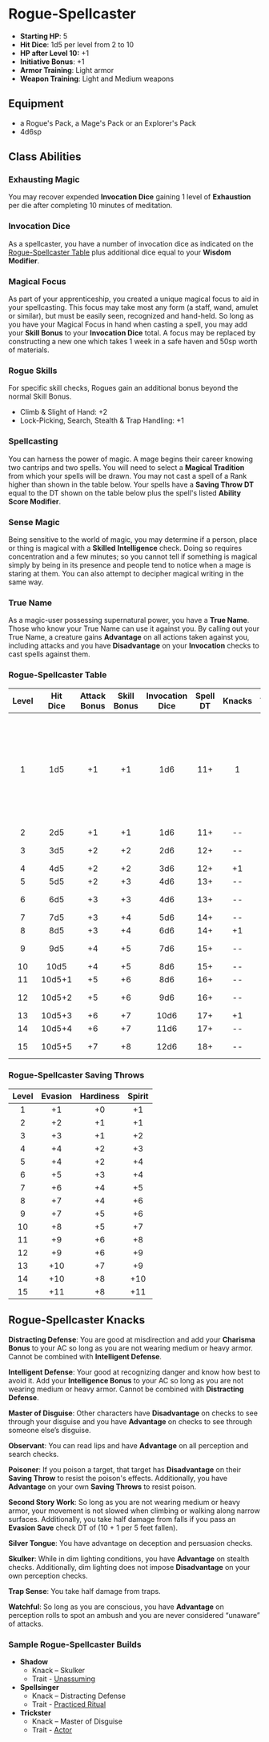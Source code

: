 # Rogue-Spellcaster

- **Starting HP**: 5
- **Hit Dice**: 1d5 per level from 2 to 10
- **HP after Level 10:** +1
- **Initiative Bonus**: +1
- **Armor Training**: Light armor
- **Weapon Training**: Light and Medium weapons

## Equipment
- a Rogue's Pack, a Mage's Pack or an Explorer's Pack
- 4d6sp

## Class Abilities

### Exhausting Magic
You may recover expended **Invocation Dice** gaining 1 level of **Exhaustion** per die after completing 10 minutes of meditation.

### Invocation Dice
As a spellcaster, you have a number of invocation dice as indicated on the [Rogue-Spellcaster Table](#Rogue-Spellcaster-Table) plus additional dice equal to your **Wisdom Modifier**.

### Magical Focus
As part of your apprenticeship, you created a unique magical focus to aid in your spellcasting.  This focus may take most any form (a staff, wand, amulet or similar), but must be easily seen, recognized and hand-held.  So long as you have your Magical Focus in hand when casting a spell, you may add your **Skill Bonus** to your **Invocation Dice** total.  A focus may be replaced by constructing a new one which takes 1 week in a safe haven and 50sp worth of materials.

### Rogue Skills
For specific skill checks, Rogues gain an additional bonus beyond the normal Skill Bonus.
- Climb & Slight of Hand: +2
- Lock-Picking, Search, Stealth & Trap Handling: +1

### Spellcasting
You can harness the power of magic.  A mage begins their career knowing two cantrips and two spells.  You will need to select a **Magical Tradition** from which your spells will be drawn.  You may not cast a spell of a Rank higher than shown in the table below.  Your spells have a **Saving Throw DT** equal to the DT shown on the table below plus the spell's listed **Ability Score Modifier**.

### Sense Magic
Being sensitive to the world of magic, you may determine if a person, place or thing is magical with a **Skilled** **Intelligence** check.  Doing so requires concentration and a few minutes; so you cannot tell if something is magical simply by being in its presence and people tend to notice when a mage is staring at them.  You can also attempt to decipher magical writing in the same way.

### True Name
As a magic-user possessing supernatural power, you have a **True Name**.  Those who know your True Name can use it against you.  By calling out your True Name, a creature gains **Advantage** on all actions taken against you, including attacks and you have **Disadvantage** on your **Invocation** checks to cast spells against them.

### Rogue-Spellcaster Table
| Level | Hit<br/>Dice | Attack<br/>Bonus | Skill<br/>Bonus | Invocation<br/>Dice | Spell<br/>DT | Knacks | Traits | Abilities |
|:-----:|:------------:|:----------------:|:---------------:|:-------------------:|:------------:|:------:|:------:|:---|
|   1   | 1d5          | +1               | +1              |  1d6                | 11+          |  1     |  1     | Exhausting Magic, Magical Focus, Rogue Skills, Sense Magic, Spellcasting (cantrips), True Name |
|   2   | 2d5          | +1               | +1              |  1d6                | 11+          | --     | --      |  |
|   3   | 3d5          | +2               | +2              |  2d6                | 12+          | --     | --      | Spellcasting (rank 1) |
|   4   | 4d5          | +2               | +2              |  3d6                | 12+          | +1     | --      |  |
|   5   | 5d5          | +2               | +3              |  4d6                | 13+          | --     | +1      |  |
|   6   | 6d5          | +3               | +3              |  4d6                | 13+          | --     | --      | Spellcasting (rank 2) |
|   7   | 7d5          | +3               | +4              |  5d6                | 14+          | --     | --      |  |
|   8   | 8d5          | +3               | +4              |  6d6                | 14+          | +1     | --      |  |
|   9   | 9d5          | +4               | +5              |  7d6                | 15+          | --     | --      | Spellcasting (rank 3) |
|  10   | 10d5         | +4               | +5              |  8d6                | 15+          | --     | +1      |  |
|  11   | 10d5+1       | +5               | +6              |  8d6                | 16+          | --     | --      |  |
|  12   | 10d5+2       | +5               | +6              |  9d6                | 16+          | --     | --      | Spellcasting (rank 4) |
|  13   | 10d5+3       | +6               | +7              | 10d6                | 17+          | +1     | --      |  |
|  14   | 10d5+4       | +6               | +7              | 11d6                | 17+          | --     | +1      |  |
|  15   | 10d5+5       | +7               | +8              | 12d6                | 18+          | --     | --      | Spellcasting (rank 5) |

### Rogue-Spellcaster Saving Throws
| Level | Evasion | Hardiness | Spirit |
|:-----:|:-------:|:---------:|:------:|
|   1   |    +1   |     +0    |   +1   |
|   2   |    +2   |     +1    |   +1   |
|   3   |    +3   |     +1    |   +2   |
|   4   |    +4   |     +2    |   +3   |
|   5   |    +4   |     +2    |   +4   |
|   6   |    +5   |     +3    |   +4   |
|   7   |    +6   |     +4    |   +5   |
|   8   |    +7   |     +4    |   +6   |
|   9   |    +7   |     +5    |   +6   |
|  10   |    +8   |     +5    |   +7   |
|  11   |    +9   |     +6    |   +8   |
|  12   |    +9   |     +6    |   +9   |
|  13   |   +10   |     +7    |   +9   |
|  14   |   +10   |     +8    |  +10   |
|  15   |   +11   |     +8    |  +11   |

## Rogue-Spellcaster Knacks

**Distracting Defense**: You are good at misdirection and add your **Charisma Bonus** to your AC so long as you are not wearing medium or heavy armor.  Cannot be combined with **Intelligent Defense**.

**Intelligent Defense**: Your good at recognizing danger and know how best to avoid it. Add your **Intelligence Bonus** to your AC so long as you are not wearing medium or heavy armor.  Cannot be combined with **Distracting Defense**.

**Master of Disguise**: Other characters have **Disadvantage** on checks to see through your disguise and you have **Advantage** on checks to see through someone else’s disguise.

**Observant**: You can read lips and have **Advantage** on all perception and search checks.

**Poisoner**: If you poison a target, that target has **Disadvantage** on their **Saving Throw** to resist the poison's effects.  Additionally, you have **Advantage** on your own **Saving Throws** to resist poison.

**Second Story Work**: So long as you are not wearing medium or heavy armor, your movement is not slowed when climbing or walking along narrow surfaces.  Additionally, you take half damage from falls if you pass an **Evasion Save** check DT of (10 + 1 per 5 feet fallen).

**Silver Tongue**: You have advantage on deception and persuasion checks.

**Skulker**: While in dim lighting conditions, you have **Advantage** on stealth checks.   Additionally, dim lighting does not impose **Disadvantage** on your own perception checks.

**Trap Sense**: You take half damage from traps.

**Watchful**: So long as you are conscious, you have **Advantage** on perception rolls to spot an ambush and you are never considered “unaware” of attacks.

### Sample Rogue-Spellcaster Builds
- **Shadow** 
	- Knack – Skulker
	- Trait - [Unassuming](Traits.md#unassuming)
- **Spellsinger** 
	- Knack – Distracting Defense
	- Trait - [Practiced Ritual](Traits.md#practiced-ritual)
- **Trickster** 
	- Knack – Master of Disguise
	- Trait - [Actor](Traits.md#actor)

